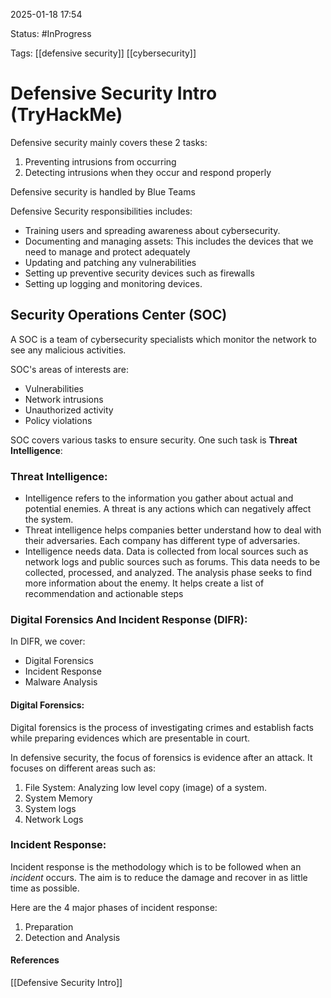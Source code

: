 
2025-01-18 17:54

Status: #InProgress 

Tags: [[defensive security]] [[cybersecurity]]

# Defensive Security Intro (TryHackMe)

Defensive security mainly covers these 2 tasks:
1. Preventing intrusions from occurring
2. Detecting intrusions when they occur and respond properly

Defensive security is handled by Blue Teams

Defensive Security responsibilities includes:
- Training users and spreading awareness about cybersecurity.
- Documenting and managing assets: This includes the devices that we need to manage and protect adequately
- Updating and patching any vulnerabilities
- Setting up preventive security devices such as firewalls
- Setting up logging and monitoring devices.


## Security Operations Center (SOC)

A SOC is a team of cybersecurity specialists which monitor the network to see any malicious activities.

SOC's areas of interests are:
- Vulnerabilities
- Network intrusions
- Unauthorized activity
- Policy violations

SOC covers various tasks to ensure security. One such task is **Threat Intelligence**:
### Threat Intelligence:

- Intelligence refers to the information you gather about actual and potential enemies. A threat is any actions which can negatively affect the system.
- Threat intelligence helps companies better understand how to deal with their adversaries. Each company has different type of adversaries.
- Intelligence needs data. Data is collected from local sources such as network logs and public sources such as forums. This data needs to be collected, processed, and analyzed. The analysis phase seeks to find more information about the enemy. It helps create a list of recommendation and actionable steps

### Digital Forensics And Incident Response (DIFR):

In DIFR, we cover:
- Digital Forensics
- Incident Response
- Malware Analysis

#### Digital Forensics:

Digital forensics is the process of investigating crimes and establish facts while preparing evidences which are presentable in court.

In defensive security, the focus of forensics is evidence after an attack. It focuses on different areas such as:

1. File System: Analyzing low level copy (image) of a system.
2. System Memory
3. System logs
4. Network Logs

### Incident Response:

Incident response is the methodology which is to be followed when an *incident* occurs. The aim is to reduce the damage and recover in as little time as possible.

Here are the 4 major phases of incident response:
1. Preparation
2. Detection and Analysis








#### References
[[Defensive Security Intro]]